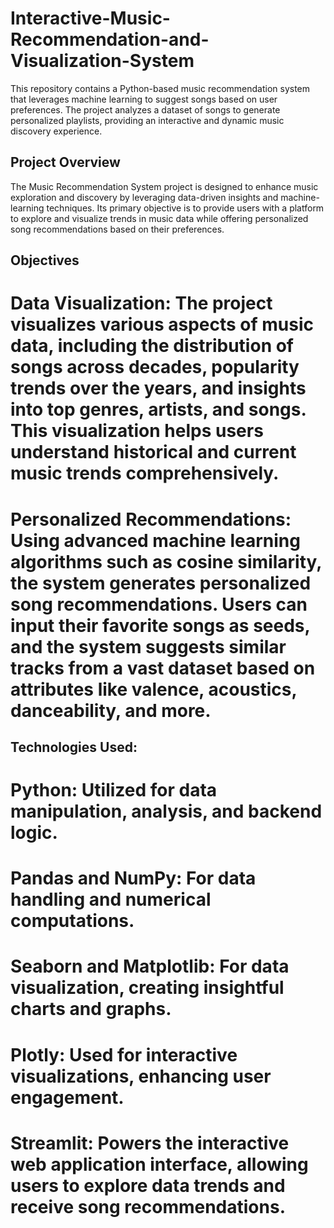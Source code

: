 # Interactive-Music-Recommendation-and-Visualization-System
This repository contains a Python-based music recommendation system that leverages machine learning to suggest songs based on user preferences. The project analyzes a dataset of songs to generate personalized playlists, providing an interactive and dynamic music discovery experience.


## Project Overview
The Music Recommendation System project is designed to enhance music exploration and discovery by leveraging data-driven insights and machine-learning techniques. Its primary objective is to provide users with a platform to explore and visualize trends in music data while offering personalized song recommendations based on their preferences.

## Objectives

# Data Visualization: The project visualizes various aspects of music data, including the distribution of songs across decades, popularity trends over the years, and insights into top genres, artists, and songs. This visualization helps users understand historical and current music trends comprehensively.

# Personalized Recommendations: Using advanced machine learning algorithms such as cosine similarity, the system generates personalized song recommendations. Users can input their favorite songs as seeds, and the system suggests similar tracks from a vast dataset based on attributes like valence, acoustics, danceability, and more. 

## Technologies Used:

# Python: Utilized for data manipulation, analysis, and backend logic.
# Pandas and NumPy: For data handling and numerical computations.
# Seaborn and Matplotlib: For data visualization, creating insightful charts and graphs.
# Plotly: Used for interactive visualizations, enhancing user engagement.
# Streamlit: Powers the interactive web application interface, allowing users to explore data trends and receive song recommendations.
